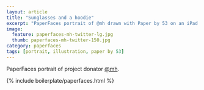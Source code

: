 ```yaml
---
layout: article
title: "Sunglasses and a hoodie"
excerpt: "PaperFaces portrait of @mh drawn with Paper by 53 on an iPad."
image: 
  feature: paperfaces-mh-twitter-lg.jpg
  thumb: paperfaces-mh-twitter-150.jpg
category: paperfaces
tags: [portrait, illustration, paper by 53]
---
```


PaperFaces portrait of project donator [@mh](http://twitter.com/mh).

{% include boilerplate/paperfaces.html %}